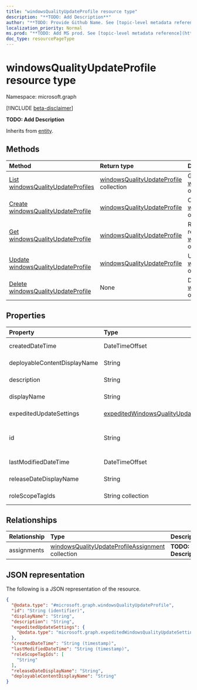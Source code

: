 ```yaml
---
title: "windowsQualityUpdateProfile resource type"
description: "**TODO: Add Description**"
author: "**TODO: Provide Github Name. See [topic-level metadata reference](https://msgo.azurewebsites.net/add/document/guidelines/metadata.html#topic-level-metadata)**"
localization_priority: Normal
ms.prod: "**TODO: Add MS prod. See [topic-level metadata reference](https://msgo.azurewebsites.net/add/document/guidelines/metadata.html#topic-level-metadata)**"
doc_type: resourcePageType
---
```


# windowsQualityUpdateProfile resource type

Namespace: microsoft.graph

[!INCLUDE [beta-disclaimer](../../includes/beta-disclaimer.md)]

**TODO: Add Description**


Inherits from [entity](../resources/entity.md).

## Methods
|Method|Return type|Description|
|:---|:---|:---|
|[List windowsQualityUpdateProfiles](../api/intune-windowsqualityupdateprofile-list.md)|[windowsQualityUpdateProfile](../resources/intune-windowsqualityupdateprofile.md) collection|Get a list of the [windowsQualityUpdateProfile](../resources/windowsqualityupdateprofile.md) objects and their properties.|
|[Create windowsQualityUpdateProfile](../api/intune-windowsqualityupdateprofile-create.md)|[windowsQualityUpdateProfile](../resources/intune-windowsqualityupdateprofile.md)|Create a new [windowsQualityUpdateProfile](../resources/intune-windowsqualityupdateprofile.md) object.|
|[Get windowsQualityUpdateProfile](../api/intune-windowsqualityupdateprofile-get.md)|[windowsQualityUpdateProfile](../resources/intune-windowsqualityupdateprofile.md)|Read the properties and relationships of a [windowsQualityUpdateProfile](../resources/intune-windowsqualityupdateprofile.md) object.|
|[Update windowsQualityUpdateProfile](../api/intune-windowsqualityupdateprofile-update.md)|[windowsQualityUpdateProfile](../resources/intune-windowsqualityupdateprofile.md)|Update the properties of a [windowsQualityUpdateProfile](../resources/intune-windowsqualityupdateprofile.md) object.|
|[Delete windowsQualityUpdateProfile](../api/intune-windowsqualityupdateprofile-delete.md)|None|Deletes a [windowsQualityUpdateProfile](../resources/intune-windowsqualityupdateprofile.md) object.|

## Properties
|Property|Type|Description|
|:---|:---|:---|
|createdDateTime|DateTimeOffset|**TODO: Add Description**|
|deployableContentDisplayName|String|**TODO: Add Description**|
|description|String|**TODO: Add Description**|
|displayName|String|**TODO: Add Description**|
|expeditedUpdateSettings|[expeditedWindowsQualityUpdateSettings](../resources/intune-expeditedwindowsqualityupdatesettings.md)|**TODO: Add Description**|
|id|String|**TODO: Add Description** Inherited from [entity](../resources/entity.md)|
|lastModifiedDateTime|DateTimeOffset|**TODO: Add Description**|
|releaseDateDisplayName|String|**TODO: Add Description**|
|roleScopeTagIds|String collection|**TODO: Add Description**|

## Relationships
|Relationship|Type|Description|
|:---|:---|:---|
|assignments|[windowsQualityUpdateProfileAssignment](../resources/intune-windowsqualityupdateprofileassignment.md) collection|**TODO: Add Description**|

## JSON representation
The following is a JSON representation of the resource.
<!-- {
  "blockType": "resource",
  "keyProperty": "id",
  "@odata.type": "microsoft.graph.windowsQualityUpdateProfile",
  "baseType": "microsoft.graph.entity",
  "openType": false
}
-->
``` json
{
  "@odata.type": "#microsoft.graph.windowsQualityUpdateProfile",
  "id": "String (identifier)",
  "displayName": "String",
  "description": "String",
  "expeditedUpdateSettings": {
    "@odata.type": "microsoft.graph.expeditedWindowsQualityUpdateSettings"
  },
  "createdDateTime": "String (timestamp)",
  "lastModifiedDateTime": "String (timestamp)",
  "roleScopeTagIds": [
    "String"
  ],
  "releaseDateDisplayName": "String",
  "deployableContentDisplayName": "String"
}
```

